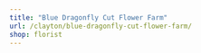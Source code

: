 ```yaml
---
title: "Blue Dragonfly Cut Flower Farm"
url: /clayton/blue-dragonfly-cut-flower-farm/
shop: florist
---
```

